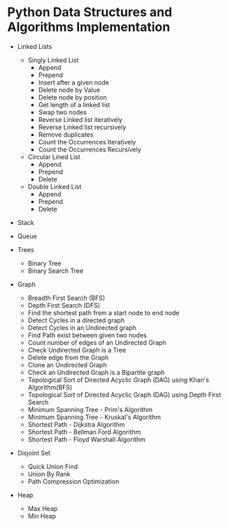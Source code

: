 # Python Data Structures and Algorithms Implementation
 * Linked Lists
     - Singly Linked List
        * Append 
        * Prepend
        * Insert after a given node
        * Delete node by Value
        * Delete node by position
        * Get length of a linked list
        * Swap two nodes
        * Reverse Linked list iteratively 
        * Reverse Linked list recursively 
        * Remove duplicates
        * Count the Occurrences Iteratively
        * Count the Occurrences Recursively
     - Circular Lined List
        * Append 
        * Prepend
        * Delete
     - Double Linked List
         * Append 
         * Prepend
         * Delete
    
 * Stack
 * Queue

 * Trees
    - Binary Tree
    - Binary Search Tree
   
 * Graph
    - Breadth First Search (BFS)
    - Depth First Search (DFS)
    - Find the shortest path from a start node to end node  
    - Detect Cycles in a directed graph
    - Detect Cycles in an Undirected graph
    - Find Path exist between given two nodes
    - Count number of edges of an Undirected Graph
    - Check Undirected Graph is a Tree
    - Delete edge from the Graph
    - Clone an Undirected Graph
    - Check an Undirected Graph is a Bipartite graph
    - Topological Sort of Directed Acyclic Graph (DAG) using Khan's Algorithm(BFS)
    - Topological Sort of Directed Acyclic Graph (DAG) using Depth First Search
    - Minimum Spanning Tree - Prim's Algorithm
    - Minimum Spanning Tree - Kruskal's Algorithm
    - Shortest Path - Dijkstra Algorithm
    - Shortest Path - Bellman Ford Algorithm
    - Shortest Path - Floyd Warshall Algorithm

* Disjoint Set
    - Quick Union Find
    - Union By Rank
    - Path Compression Optimization
* Heap
    - Max Heap
    - Min Heap